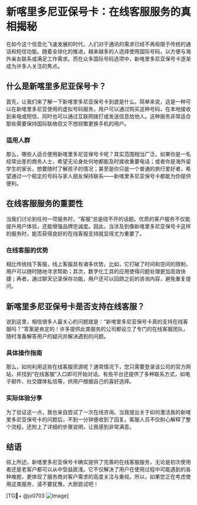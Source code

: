 # 新喀里多尼亚保号卡：在线客服服务的真相揭秘

在如今这个信息化飞速发展的时代，人们对于通讯的需求已经不再局限于传统的通话和短信功能。随着全球化的推进，越来越多的人选择使用国际号码，以方便与海外亲友联系或满足工作需求。而在众多国际号码选项中，新喀里多尼亚保号卡逐渐成为许多人关注的焦点。

## 什么是新喀里多尼亚保号卡？

首先，让我们来了解一下新喀里多尼亚保号卡到底是什么。简单来说，这是一种可以在新喀里多尼亚使用的虚拟号码服务。用户可以通过购买这种号码，在本地接收到来电或短信，同时也可以通过互联网拨打或发送信息给他人。这种服务非常适合那些需要保持国际联络但又不想频繁更换手机的用户。

### 适用人群

那么，哪些人适合使用新喀里多尼亚保号卡呢？其实范围相当广泛。如果你是一名经常出差的商务人士，希望无论身处何地都能及时接收重要电话；或者你是海外留学生的家长，想要随时了解孩子的情况；甚至是你只是一个普通的旅行爱好者，希望通过一个稳定的号码与家人朋友保持联系——新喀里多尼亚保号卡都能为你提供便利。

## 在线客服服务的重要性

当我们讨论到任何一项服务时，“客服”总是绕不开的话题。优质的客户服务不仅能提升用户体验，还能增强品牌忠诚度。因此，当涉及到像新喀里多尼亚保号卡这样的服务时，能否获得良好的在线客服支持就显得尤为重要了。

### 在线客服的优势

相比传统线下客服，线上客服具有诸多优势。比如，它打破了时间和空间的限制，用户可以随时随地寻求帮助；其次，数字化工具的应用使得问题处理更加高效快捷；再者，通过聊天记录保存功能，用户还可以回顾之前的咨询内容，避免重复提问。

## 新喀里多尼亚保号卡是否支持在线客服？

说到这里，相信很多人最关心的问题就是：“新喀里多尼亚保号卡真的支持在线客服吗？”答案是肯定的！许多提供此类服务的公司都设立了专门的在线客服团队，随时准备解答用户的疑问并解决遇到的问题。

### 具体操作指南

那么，如何利用这些在线客服资源呢？通常情况下，您只需要登录该公司的官方网站，并找到“在线客服”入口即可开始对话。有些平台还提供了多种联系方式，如电子邮件、社交媒体私信等，供用户根据自己的喜好选择。

### 实际体验分享

为了验证这一点，我也亲自尝试了一次在线咨询。当我提出关于如何激活我的新喀里多尼亚保号卡的问题后，不到一分钟便收到了回复。客服人员不仅耐心解释了整个流程，还附上了详细的步骤说明，让我感到非常满意。

## 结语

综上所述，新喀里多尼亚保号卡确实提供了完善的在线客服服务，无论是初次使用者还是老客户都可以从中受益匪浅。它不仅解决了用户在使用过程中可能遇到的各种难题，更体现了服务商对客户需求的高度关注与重视。所以，如果您正在考虑使用这类服务，请不要犹豫，大胆尝试吧！

[TG💪+ @jx0703 ![Image](https://github.com/user-attachments/assets/dbca1d08-cadb-493c-b0ec-ad6f7a83f270)]